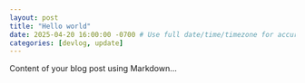 ```yaml
---
layout: post 
title: "Hello world"
date: 2025-04-20 16:00:00 -0700 # Use full date/time/timezone for accurate sorting
categories: [devlog, update]
---
```


Content of your blog post using Markdown...